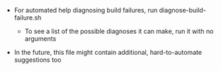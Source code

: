 *   For automated help diagnosing build failures, run diagnose-build-failure.sh

    *   To see a list of the possible diagnoses it can make, run it with no arguments

*   In the future, this file might contain additional, hard-to-automate suggestions too
